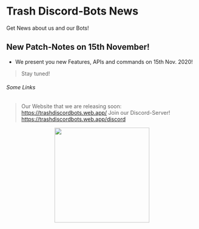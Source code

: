 # Trash Discord-Bots News
Get News about us and our Bots!

## New Patch-Notes on 15th November!
- We present you new Features, APIs and commands on 15th Nov. 2020!
> Stay tuned!


###### Some Links
> Our Website that we are releasing soon: https://trashdiscordbots.web.app/
> Join our Discord-Server! https://trashdiscordbots.web.app/discord

<center>
<img src="https://trashdiscordbots.web.app/assets/images/github--logo.png" width="auto" height="250px">
</center>
